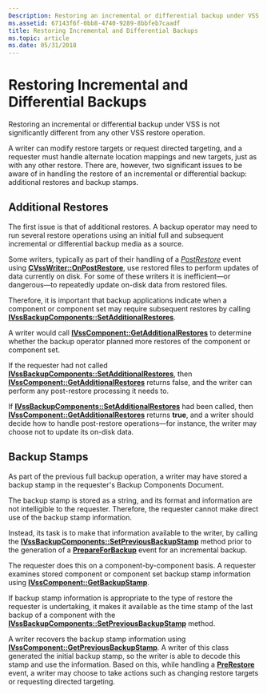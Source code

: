 ```yaml
---
Description: Restoring an incremental or differential backup under VSS is not significantly different from any other VSS restore operation.
ms.assetid: 67143f6f-0bb8-4740-9289-8bbfeb7caadf
title: Restoring Incremental and Differential Backups
ms.topic: article
ms.date: 05/31/2018
---
```


# Restoring Incremental and Differential Backups

Restoring an incremental or differential backup under VSS is not significantly different from any other VSS restore operation.

A writer can modify restore targets or request directed targeting, and a requester must handle alternate location mappings and new targets, just as with any other restore. There are, however, two significant issues to be aware of in handling the restore of an incremental or differential backup: additional restores and backup stamps.

## Additional Restores

The first issue is that of additional restores. A backup operator may need to run several restore operations using an initial full and subsequent incremental or differential backup media as a source.

Some writers, typically as part of their handling of a [*PostRestore*](vssgloss-p.md) event using [**CVssWriter::OnPostRestore**](/windows/desktop/api/VsWriter/nf-vswriter-cvsswriter-onpostrestore), use restored files to perform updates of data currently on disk. For some of these writers it is inefficient—or dangerous—to repeatedly update on-disk data from restored files.

Therefore, it is important that backup applications indicate when a component or component set may require subsequent restores by calling [**IVssBackupComponents::SetAdditionalRestores**](/windows/desktop/api/VsBackup/nf-vsbackup-ivssbackupcomponents-setadditionalrestores).

A writer would call [**IVssComponent::GetAdditionalRestores**](/windows/desktop/api/VsWriter/nf-vswriter-ivsscomponent-getadditionalrestores) to determine whether the backup operator planned more restores of the component or component set.

If the requester had not called [**IVssBackupComponents::SetAdditionalRestores**](/windows/desktop/api/VsBackup/nf-vsbackup-ivssbackupcomponents-setadditionalrestores), then [**IVssComponent::GetAdditionalRestores**](/windows/desktop/api/VsWriter/nf-vswriter-ivsscomponent-getadditionalrestores) returns false, and the writer can perform any post-restore processing it needs to.

If [**IVssBackupComponents::SetAdditionalRestores**](/windows/desktop/api/VsBackup/nf-vsbackup-ivssbackupcomponents-setadditionalrestores) had been called, then [**IVssComponent::GetAdditionalRestores**](/windows/desktop/api/VsWriter/nf-vswriter-ivsscomponent-getadditionalrestores) returns **true**, and a writer should decide how to handle post-restore operations—for instance, the writer may choose not to update its on-disk data.

## Backup Stamps

As part of the previous full backup operation, a writer may have stored a backup stamp in the requester's Backup Components Document.

The backup stamp is stored as a string, and its format and information are not intelligible to the requester. Therefore, the requester cannot make direct use of the backup stamp information.

Instead, its task is to make that information available to the writer, by calling the [**IVssBackupComponents::SetPreviousBackupStamp**](/windows/desktop/api/VsBackup/nf-vsbackup-ivssbackupcomponents-setpreviousbackupstamp) method prior to the generation of a [**PrepareForBackup**](/windows/desktop/api/VsBackup/nf-vsbackup-ivssbackupcomponents-prepareforbackup) event for an incremental backup.

The requester does this on a component-by-component basis. A requester examines stored component or component set backup stamp information using [**IVssComponent::GetBackupStamp**](/windows/desktop/api/VsWriter/nf-vswriter-ivsscomponent-getbackupstamp).

If backup stamp information is appropriate to the type of restore the requester is undertaking, it makes it available as the time stamp of the last backup of a component with the [**IVssBackupComponents::SetPreviousBackupStamp**](/windows/desktop/api/VsBackup/nf-vsbackup-ivssbackupcomponents-setpreviousbackupstamp) method.

A writer recovers the backup stamp information using [**IVssComponent::GetPreviousBackupStamp**](/windows/desktop/api/VsWriter/nf-vswriter-ivsscomponent-getpreviousbackupstamp). A writer of this class generated the initial backup stamp, so the writer is able to decode this stamp and use the information. Based on this, while handling a [**PreRestore**](/windows/desktop/api/VsBackup/nf-vsbackup-ivssbackupcomponents-prerestore) event, a writer may choose to take actions such as changing restore targets or requesting directed targeting.

 

 



